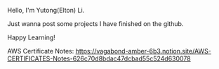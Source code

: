 Hello, I'm Yutong(Elton) Li.

Just wanna post some projects I have finished on the github.

Happy Learning!

AWS Certificate Notes:
https://vagabond-amber-6b3.notion.site/AWS-CERTIFICATES-Notes-626c70d8bdac47dcbad55c524d630078
